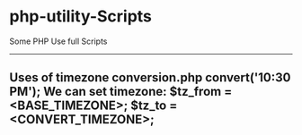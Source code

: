 # php-utility-Scripts
Some PHP Use full Scripts

--------------------------------------------------------
Uses of timezone conversion.php
convert('10:30 PM');
We can set timezone:
$tz_from = <BASE_TIMEZONE>;
$tz_to = <CONVERT_TIMEZONE>;
--------------------------------------------------------
